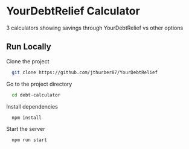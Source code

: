 # YourDebtRelief Calculator

3 calculators showing savings through YourDebtRelief vs other options

## Run Locally

Clone the project

```bash
  git clone https://github.com/jthurber87/YourDebtRelief
```

Go to the project directory

```bash
  cd debt-calculator
```

Install dependencies

```bash
  npm install
```

Start the server

```bash
  npm run start
```

